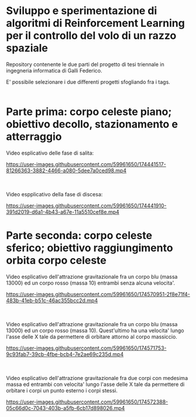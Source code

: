 # Sviluppo e sperimentazione di algoritmi di Reinforcement Learning per il controllo del volo di un razzo spaziale<br />


Repository contenente le due parti del progetto di tesi triennale in ingegneria informatica di Galli Federico.

E' possibile selezionare i due differenti progetti sfogliando fra i tags.<br /><br />

# Parte prima: corpo celeste piano; obiettivo decollo, stazionamento e atterraggio

Video esplicativo delle fase di salita:<br />

https://user-images.githubusercontent.com/59961650/174441517-81266363-3882-4466-a080-5dee7a0ced98.mp4

<br /><br />Video espplicativo della fase di discesa:<br />

https://user-images.githubusercontent.com/59961650/174441910-391d2019-d6a1-4b43-a67e-11a5510cef8e.mp4

# Parte seconda: corpo celeste sferico; obiettivo raggiungimento orbita corpo celeste<br />

Video esplicativo dell'attrazione gravitazionale fra un corpo blu (massa 13000) ed un corpo rosso (massa 10) entrambi senza alcuna velocita'.<br />

https://user-images.githubusercontent.com/59961650/174570951-2f8e71f4-483b-41eb-b51c-46ac355bcc2d.mp4

<br /><br />Video esplicativo dell'attrazione gravitazionale fra un corpo blu (massa 13000) ed un corpo rosso (massa 10). Quest'ultimo ha una velocita' lungo l'asse delle X tale da permettere di orbitare attorno al corpo massiccio. <br />


https://user-images.githubusercontent.com/59961650/174571753-9c93fab7-39cb-4fbe-bcb4-7e2ae69c235d.mp4

<br /><br />Video esplicativo dell'attrazione gravitazionale fra due corpi con medesima massa ed entrambi con velocita' lungo l'asse delle X tale da permettere di orbitare i corpi un punto esterno i corpi stessi.<br />


https://user-images.githubusercontent.com/59961650/174572388-05c66d0c-7043-403b-a5fb-6cb17d898026.mp4

